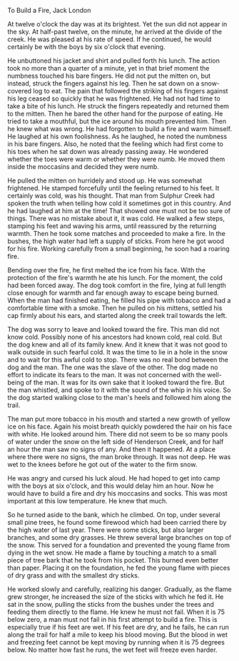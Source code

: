 To Build a Fire, Jack London

At twelve o'clock the day was at its brightest. Yet the sun did not appear in the sky. At half-past twelve, on the minute, he arrived at the divide of the creek. He was pleased at his rate of speed. If he continued, he would certainly be with the boys by six o'clock that evening.

He unbuttoned his jacket and shirt and pulled forth his lunch. The action took no more than a quarter of a minute, yet in that brief moment the numbness touched his bare fingers. He did not put the mitten on, but instead, struck the fingers against his leg. Then he sat down on a snow-covered log to eat. The pain that followed the striking of his fingers against his leg ceased so quickly that he was frightened. He had not had time to take a bite of his lunch. He struck the fingers repeatedly and returned them to the mitten. Then he bared the other hand for the purpose of eating. He tried to take a mouthful, but the ice around his mouth prevented him. Then he knew what was wrong. He had forgotten to build a fire and warm himself. He laughed at his own foolishness. As he laughed, he noted the numbness in his bare fingers. Also, he noted that the feeling which had first come to his toes when he sat down was already passing away. He wondered whether the toes were warm or whether they were numb. He moved them inside the moccasins and decided they were numb.

He pulled the mitten on hurridely and stood up. He was somewhat frightened. He stamped forcefully until the feeling returned to his feet. It certainly was cold, was his thought. That man from Sulphur Creek had spoken the truth when telling how cold it sometimes got in this country. And he had laughed at him at the time! That showed one must not be too sure of things. There was no mistake about it, it was cold. He walked a few steps, stamping his feet and waving his arms, until reassured by the returning warmth. Then he took some matches and proceeded to make a fire. In the bushes, the high water had left a supply of sticks. From here he got wood for his fire. Working carefully from a small beginning, he soon had a roaring fire.

Bending over the fire, he first melted the ice from his face. With the protection of the fire's warmth he ate his lunch. For the moment, the cold had been forced away. The dog took comfort in the fire, lying at full length close enough for warmth and far enough away to escape being burned. When the man had finished eating, he filled his pipe with tobacco and had a comfortable time with a smoke. Then he pulled on his mittens, settled his cap firmly about his ears, and started along the creek trail towards the left.

The dog was sorry to leave and looked toward the fire. This man did not know cold. Possibly none of his ancestors had known cold, real cold. But the dog knew and all of its family knew. And it knew that it was not good to walk outside in such fearful cold. It was the time to lie in a hole in the snow and to wait for this awful cold to stop. There was no real bond between the dog and the man. The one was the slave of the other. The dog made no effort to indicate its fears to the man. It was not concerned with the well-being of the man. It was for its own sake that it looked toward the fire. But the man whistled, and spoke to it with the sound of the whip in his voice. So the dog started walking close to the man's heels and followed him along the trail.

The man put more tobacco in his mouth and started a new growth of yellow ice on his face. Again his moist breath quickly powdered the hair on his face with white. He looked around him. There did not seem to be so many pools of water under the snow on the left side of Henderson Creek, and for half an hour the man saw no signs of any. And then it happened. At a place where there were no signs, the man broke through. It was not deep. He was wet to the knees before he got out of the water to the firm snow.

He was angry and cursed his luck aloud. He had hoped to get into camp with the boys at six o'clock, and this would delay him an hour. Now he would have to build a fire and dry his moccasins and socks. This was most important at this low temperature. He knew that much.

So he turned aside to the bank, which he climbed. On top, under several small pine trees, he found some firewood which had been carried there by the high water of last year. There were some sticks, but also larger branches, and some dry grasses. He threw several large branches on top of the snow. This served for a foundation and prevented the young flame from dying in the wet snow. He made a flame by touching a match to a small piece of tree bark that he took from his pocket. This burned even better than paper. Placing it on the foundation, he fed the young flame with pieces of dry grass and with the smallest dry sticks.

He worked slowly and carefully, realizing his danger. Gradually, as the flame grew stronger, he increased the size of the sticks with which he fed it. He sat in the snow, pulling the sticks from the bushes under the trees and feeding them directly to the flame. He knew he must not fail. When it is 75 below zero, a man must not fail in his first attempt to build a fire. This is especially true if his feet are wet. If his feet are dry, and he fails, he can run along the trail for half a mile to keep his blood moving. But the blood in wet and freezing feet cannot be kept moving by running when it is 75 degrees below. No matter how fast he runs, the wet feet will freeze even harder.
